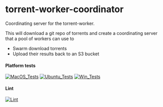 # torrent-worker-coordinator

Coordinating server for the torrent-worker.

This will download a git repo of torrents and create a coordinating server
that a pool of workers can use to

  * Swarm download torrents
  * Upload their results back to an S3 bucket


#### Platform tests


[![MacOS_Tests](https://github.com/zackees/template-fastapi-project/actions/workflows/test_macos.yml/badge.svg)](https://github.com/zackees/template-fastapi-project/actions/workflows/test_macos.yml)
[![Ubuntu_Tests](https://github.com/zackees/template-fastapi-project/actions/workflows/test_ubuntu.yml/badge.svg)](https://github.com/zackees/template-fastapi-project/actions/workflows/test_ubuntu.yml)
[![Win_Tests](https://github.com/zackees/template-fastapi-project/actions/workflows/test_win.yml/badge.svg)](https://github.com/zackees/template-fastapi-project/actions/workflows/test_win.yml)

#### Lint

[![Lint](https://github.com/zackees/template-fastapi-project/actions/workflows/lint.yml/badge.svg)](https://github.com/zackees/template-fastapi-project/actions/workflows/lint.yml)

